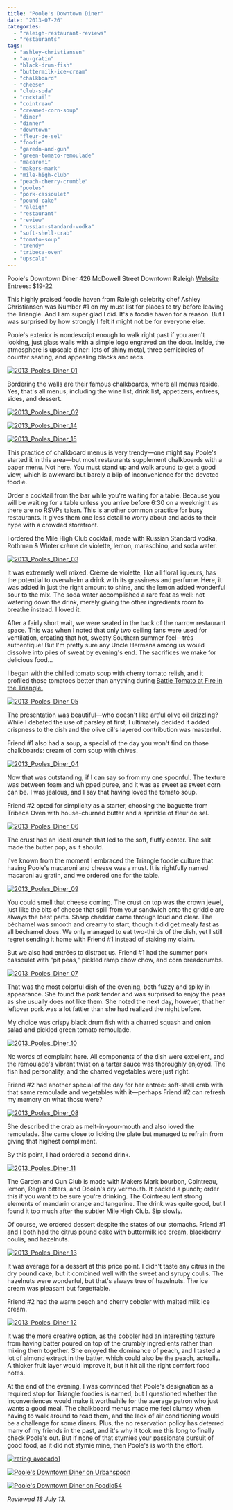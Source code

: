 ```yaml
---
title: "Poole's Downtown Diner"
date: "2013-07-26"
categories: 
  - "raleigh-restaurant-reviews"
  - "restaurants"
tags: 
  - "ashley-christiansen"
  - "au-gratin"
  - "black-drum-fish"
  - "buttermilk-ice-cream"
  - "chalkboard"
  - "cheese"
  - "club-soda"
  - "cocktail"
  - "cointreau"
  - "creamed-corn-soup"
  - "diner"
  - "dinner"
  - "downtown"
  - "fleur-de-sel"
  - "foodie"
  - "garedn-and-gun"
  - "green-tomato-remoulade"
  - "macaroni"
  - "makers-mark"
  - "mile-high-club"
  - "peach-cherry-crumble"
  - "pooles"
  - "pork-cassoulet"
  - "pound-cake"
  - "raleigh"
  - "restaurant"
  - "review"
  - "russian-standard-vodka"
  - "soft-shell-crab"
  - "tomato-soup"
  - "trendy"
  - "tribeca-oven"
  - "upscale"
---
```


Poole's Downtown Diner 426 McDowell Street Downtown Raleigh [Website](http://www.ac-restaurants.com/pooles/) Entrees: $19-22

This highly praised foodie haven from Raleigh celebrity chef Ashley Christiansen was Number #1 on my must list for places to try before leaving the Triangle. And I am super glad I did. It's a foodie haven for a reason. But I was surprised by how strongly I felt it might not be for everyone else.

Poole's exterior is nondescript enough to walk right past if you aren't looking, just glass walls with a simple logo engraved on the door. Inside, the atmosphere is upscale diner: lots of shiny metal, three semicircles of counter seating, and appealing blacks and reds.

[![2013_Pooles_Diner_01](http://s3.amazonaws.com/thegourmez-wpmedia/2013/07/2013_Pooles_Diner_01-500x332.jpg)](http://www.thegourmez.com/2013/07/pooles-downtown-diner/2013_pooles_diner_01/)

Bordering the walls are their famous chalkboards, where all menus reside. Yes, that's all menus, including the wine list, drink list, appetizers, entrees, sides, and dessert.

[![2013_Pooles_Diner_02](http://s3.amazonaws.com/thegourmez-wpmedia/2013/07/2013_Pooles_Diner_02-500x332.jpg)](http://www.thegourmez.com/2013/07/pooles-downtown-diner/2013_pooles_diner_02/)

[![2013_Pooles_Diner_14](http://s3.amazonaws.com/thegourmez-wpmedia/2013/07/2013_Pooles_Diner_14-500x332.jpg)](http://www.thegourmez.com/2013/07/pooles-downtown-diner/2013_pooles_diner_14/)

[![2013_Pooles_Diner_15](http://s3.amazonaws.com/thegourmez-wpmedia/2013/07/2013_Pooles_Diner_15-500x332.jpg)](http://www.thegourmez.com/2013/07/pooles-downtown-diner/2013_pooles_diner_15/)

This practice of chalkboard menus is very trendy—one might say Poole's started it in this area—but most restaurants supplement chalkboards with a paper menu. Not here. You must stand up and walk around to get a good view, which is awkward but barely a blip of inconvenience for the devoted foodie.

Order a cocktail from the bar while you're waiting for a table. Because you will be waiting for a table unless you arrive before 6:30 on a weeknight as there are no RSVPs taken. This is another common practice for busy restaurants. It gives them one less detail to worry about and adds to their hype with a crowded storefront.

I ordered the Mile High Club cocktail, made with Russian Standard vodka, Rothman & Winter crème de violette, lemon, maraschino, and soda water.

[![2013_Pooles_Diner_03](http://s3.amazonaws.com/thegourmez-wpmedia/2013/07/2013_Pooles_Diner_03-332x500.jpg)](http://www.thegourmez.com/2013/07/pooles-downtown-diner/2013_pooles_diner_03/)

It was extremely well mixed. Crème de violette, like all floral liqueurs, has the potential to overwhelm a drink with its grassiness and perfume. Here, it was added in just the right amount to shine, and the lemon added wonderful sour to the mix. The soda water accomplished a rare feat as well: not watering down the drink, merely giving the other ingredients room to breathe instead. I loved it.

After a fairly short wait, we were seated in the back of the narrow restaurant space. This was when I noted that only two ceiling fans were used for ventilation, creating that hot, sweaty Southern summer feel—trés authentique! But I'm pretty sure any Uncle Hermans among us would dissolve into piles of sweat by evening's end. The sacrifices we make for delicious food…

I began with the chilled tomato soup with cherry tomato relish, and it profiled those tomatoes better than anything during [Battle Tomato at Fire in the Triangle.](http://t.co/yv6Dw74YcI "Battle Tomato Write Up")

[![2013_Pooles_Diner_05](http://s3.amazonaws.com/thegourmez-wpmedia/2013/07/2013_Pooles_Diner_05-500x332.jpg)](http://www.thegourmez.com/2013/07/pooles-downtown-diner/2013_pooles_diner_05/)

The presentation was beautiful—who doesn't like artful olive oil drizzling? While I debated the use of parsley at first, I ultimately decided it added crispness to the dish and the olive oil's layered contribution was masterful.

Friend #1 also had a soup, a special of the day you won't find on those chalkboards: cream of corn soup with chives.

[![2013_Pooles_Diner_04](http://s3.amazonaws.com/thegourmez-wpmedia/2013/07/2013_Pooles_Diner_04-500x263.jpg)](http://www.thegourmez.com/2013/07/pooles-downtown-diner/2013_pooles_diner_04/)

Now that was outstanding, if I can say so from my one spoonful. The texture was between foam and whipped puree, and it was as sweet as sweet corn can be. I was jealous, and I say that having loved the tomato soup.

Friend #2 opted for simplicity as a starter, choosing the baguette from Tribeca Oven with house-churned butter and a sprinkle of fleur de sel.

[![2013_Pooles_Diner_06](http://s3.amazonaws.com/thegourmez-wpmedia/2013/07/2013_Pooles_Diner_06-500x332.jpg)](http://www.thegourmez.com/2013/07/pooles-downtown-diner/2013_pooles_diner_06/)

The crust had an ideal crunch that led to the soft, fluffy center. The salt made the butter pop, as it should.

I've known from the moment I embraced the Triangle foodie culture that having Poole's macaroni and cheese was a must. It is rightfully named macaroni au gratin, and we ordered one for the table.

[![2013_Pooles_Diner_09](http://s3.amazonaws.com/thegourmez-wpmedia/2013/07/2013_Pooles_Diner_09-500x332.jpg)](http://www.thegourmez.com/2013/07/pooles-downtown-diner/2013_pooles_diner_09/)

You could smell that cheese coming. The crust on top was the crown jewel, just like the bits of cheese that spill from your sandwich onto the griddle are always the best parts. Sharp cheddar came through loud and clear. The béchamel was smooth and creamy to start, though it did get mealy fast as all béchamel does. We only managed to eat two-thirds of the dish, yet I still regret sending it home with Friend #1 instead of staking my claim.

But we also had entrées to distract us. Friend #1 had the summer pork cassoulet with "pit peas," pickled ramp chow chow, and corn breadcrumbs.

[![2013_Pooles_Diner_07](http://s3.amazonaws.com/thegourmez-wpmedia/2013/07/2013_Pooles_Diner_07-500x332.jpg)](http://www.thegourmez.com/2013/07/pooles-downtown-diner/2013_pooles_diner_07/)

That was the most colorful dish of the evening, both fuzzy and spiky in appearance. She found the pork tender and was surprised to enjoy the peas as she usually does not like them. She noted the next day, however, that her leftover pork was a lot fattier than she had realized the night before.

My choice was crispy black drum fish with a charred squash and onion salad and pickled green tomato remoulade.

[![2013_Pooles_Diner_10](http://s3.amazonaws.com/thegourmez-wpmedia/2013/07/2013_Pooles_Diner_10-500x332.jpg)](http://www.thegourmez.com/2013/07/pooles-downtown-diner/2013_pooles_diner_10/)

No words of complaint here. All components of the dish were excellent, and the remoulade's vibrant twist on a tartar sauce was thoroughly enjoyed. The fish had personality, and the charred vegetables were just right.

Friend #2 had another special of the day for her entrée: soft-shell crab with that same remoulade and vegetables with it—perhaps Friend #2 can refresh my memory on what those were?

[![2013_Pooles_Diner_08](http://s3.amazonaws.com/thegourmez-wpmedia/2013/07/2013_Pooles_Diner_08-500x332.jpg)](http://www.thegourmez.com/2013/07/pooles-downtown-diner/2013_pooles_diner_08/)

She described the crab as melt-in-your-mouth and also loved the remoulade. She came close to licking the plate but managed to refrain from giving that highest compliment.

By this point, I had ordered a second drink.

[![2013_Pooles_Diner_11](http://s3.amazonaws.com/thegourmez-wpmedia/2013/07/2013_Pooles_Diner_11-387x500.jpg)](http://www.thegourmez.com/2013/07/pooles-downtown-diner/2013_pooles_diner_11/)

The Garden and Gun Club is made with Makers Mark bourbon, Cointreau, lemon, Regan bitters, and Doolin's dry vermouth. It packed a punch; order this if you want to be sure you're drinking. The Cointreau lent strong elements of mandarin orange and tangerine. The drink was quite good, but I found it too much after the subtler Mile High Club. Sip slowly.

Of course, we ordered dessert despite the states of our stomachs. Friend #1 and I both had the citrus pound cake with buttermilk ice cream, blackberry coulis, and hazelnuts.

[![2013_Pooles_Diner_13](http://s3.amazonaws.com/thegourmez-wpmedia/2013/07/2013_Pooles_Diner_13-500x332.jpg)](http://www.thegourmez.com/2013/07/pooles-downtown-diner/2013_pooles_diner_13/)

It was average for a dessert at this price point. I didn't taste any citrus in the dry pound cake, but it combined well with the sweet and syrupy coulis. The hazelnuts were wonderful, but that's always true of hazelnuts. The ice cream was pleasant but forgettable.

Friend #2 had the warm peach and cherry cobbler with malted milk ice cream.

[![2013_Pooles_Diner_12](http://s3.amazonaws.com/thegourmez-wpmedia/2013/07/2013_Pooles_Diner_12-500x332.jpg)](http://www.thegourmez.com/2013/07/pooles-downtown-diner/2013_pooles_diner_12/)

It was the more creative option, as the cobbler had an interesting texture from having batter poured on top of the crumbly ingredients rather than mixing them together. She enjoyed the dominance of peach, and I tasted a lot of almond extract in the batter, which could also be the peach, actually. A thicker fruit layer would improve it, but it hit all the right comfort food notes.

At the end of the evening, I was convinced that Poole's designation as a required stop for Triangle foodies is earned, but I questioned whether the inconveniences would make it worthwhile for the average patron who just wants a good meal. The chalkboard menus made me feel clumsy when having to walk around to read them, and the lack of air conditioning would be a challenge for some diners. Plus, the no reservation policy has deterred many of my friends in the past, and it's why it took me this long to finally check Poole's out. But if none of that stymies your passionate pursuit of good food, as it did not stymie mine, then Poole's is worth the effort.

[![rating_avocado1](http://s3.amazonaws.com/thegourmez-wpmedia/2009/02/rating_avocado1.gif)](http://www.thegourmez.com/2009/02/restaurant-review-nanas-durham/rating_avocado1/)

[![Poole's Downtown Diner on Urbanspoon](http://www.urbanspoon.com/b/link/291802/minilink.gif)](http://www.urbanspoon.com/r/25/291802/restaurant/Inside-the-Beltline/Pooles-Downtown-Diner-Raleigh)

[![Poole's Downtown Diner on Foodio54](http://foodio54.com/images/badge-2-545ef.jpg)](http://foodio54.com/restaurant/Raleigh-NC/545ef/Pooles-Downtown-Diner)

_Reviewed 18 July 13._

